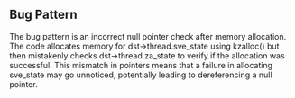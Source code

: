 ## Bug Pattern

The bug pattern is an incorrect null pointer check after memory allocation. The code allocates memory for dst->thread.sve_state using kzalloc() but then mistakenly checks dst->thread.za_state to verify if the allocation was successful. This mismatch in pointers means that a failure in allocating sve_state may go unnoticed, potentially leading to dereferencing a null pointer.